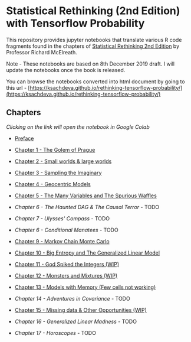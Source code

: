 # Statistical Rethinking (2nd Edition) with Tensorflow Probability

This repository provides jupyter notebooks that translate various R code fragments found in the
chapters of [Statistical Rethinking 2nd Edition](https://xcelab.net/rm/statistical-rethinking/) by Professor Richard McElreath.

Note - These notebooks are based on 8th December 2019 draft. I will update the notebooks once the book is released.

You can browse the notebooks converted into html document by going to this url - [https://ksachdeva.github.io/rethinking-tensorflow-probability/](https://ksachdeva.github.io/rethinking-tensorflow-probability/)

## Chapters  

*Clicking on the link will open the notebook in Google Colab*

* [Preface](https://colab.research.google.com/github/ksachdeva/rethinking-tensorflow-probability/blob/master/notebooks/preface.ipynb)

* [Chapter 1 - The Golem of Prague](https://colab.research.google.com/github/ksachdeva/rethinking-tensorflow-probability/blob/master/notebooks/01_the_golem_of_prague.ipynb)

* [Chapter 2 - Small worlds & large worlds](https://colab.research.google.com/github/ksachdeva/rethinking-tensorflow-probability/blob/master/notebooks/02_small_worlds_and_large_worlds.ipynb)  

* [Chapter 3 - Sampling the Imaginary](https://colab.research.google.com/github/ksachdeva/rethinking-tensorflow-probability/blob/master/notebooks/03_sampling_the_imaginary.ipynb) 

* [Chapter 4 - Geocentric Models](https://colab.research.google.com/github/ksachdeva/rethinking-tensorflow-probability/blob/master/notebooks/04_geocentric_models.ipynb) 

* [Chapter 5 - The Many Variables and The Spurious Waffles](https://colab.research.google.com/github/ksachdeva/rethinking-tensorflow-probability/blob/master/notebooks/05_the_many_variables_and_the_spurious_waffles.ipynb)

* *Chapter 6 - The Haunted DAG & The Causal Terror* - TODO

* *Chapter 7 - Ulysses' Compass* - TODO

* *Chapter 6 - Conditional Manatees* - TODO

* [Chapter 9 - Markov Chain Monte Carlo](https://colab.research.google.com/github/ksachdeva/rethinking-tensorflow-probability/blob/master/notebooks/09_markov_chain_monte_carlo.ipynb)

* [Chapter 10 - Big Entropy and The Generalized Linear Model](https://colab.research.google.com/github/ksachdeva/rethinking-tensorflow-probability/blob/master/notebooks/10_big_entropy_and_the_generalized_linear_model.ipynb)

* [Chapter 11 - God Spiked the Integers (WIP)](https://colab.research.google.com/github/ksachdeva/rethinking-tensorflow-probability/blob/master/notebooks/11_god_spiked_the_integers.ipynb)

* [Chapter 12 - Monsters and Mixtures (WIP)](https://colab.research.google.com/github/ksachdeva/rethinking-tensorflow-probability/blob/master/notebooks/12_monsters_and_mixtures.ipynb)

* [Chapter 13 - Models with Memory (Few cells not working)](https://colab.research.google.com/github/ksachdeva/rethinking-tensorflow-probability/blob/master/notebooks/13_models_with_memory.ipynb)

* *Chapter 14 - Adventures in Covariance* - TODO

* [Chapter 15 - Missing data & Other Opportunities (WIP)](https://colab.research.google.com/github/ksachdeva/rethinking-tensorflow-probability/blob/master/notebooks/15_missing_data_and_other_opportunities.ipynb)

* *Chapter 16 - Generalized Linear Madness* - TODO

* *Chapter 17 - Horoscopes* - TODO
